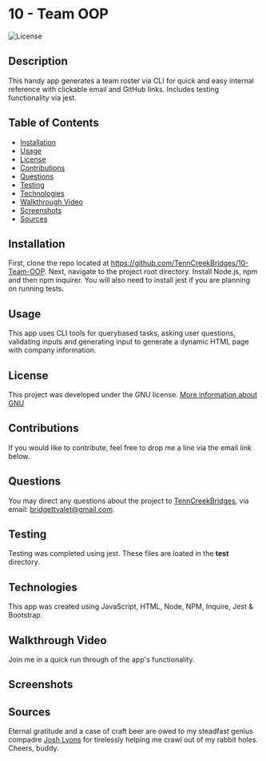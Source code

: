 # 10 - Team OOP
  
![License](https://img.shields.io/badge/License-GNU-brightgreen)

## Description
This handy app generates a team roster via CLI for quick and easy internal reference with clickable email and GitHub links. Includes testing functionality via jest.

## Table of Contents
* [Installation](#installation)
* [Usage](#usage)
* [License](#License)
* [Contributions](#contributions)
* [Questions](#questions)
* [Testing](#testing)
* [Technologies](#technologies)
* [Walkthrough Video](#walkthrough)
* [Screenshots](#screenshots)
* [Sources](#sources)

<a name="installation"></a>
## Installation
First, clone the repo located at https://github.com/TennCreekBridges/10-Team-OOP. Next, navigate to the project root directory. Install Node.js, npm and then npm inquirer. You will also need to install jest if you are planning on running tests.

<a name="usage"></a>
## Usage
This app uses CLI tools for querybased tasks, asking user questions, validating inputs and generating input to generate a dynamic HTML page with company information. 
## License 
This project was developed under the GNU license.
[More information about GNU](https://opensource.org/licenses/GNU)

<a name="contributions"></a>
## Contributions
If you would like to contribute, feel free to drop me a line via the email link below.

<a name="questions"></a>
## Questions
You may direct any questions about the project to [TennCreekBridges](https://github.com/TennCreekBridges), via email: [bridgettvalet@gmail.com](mailto:bridgettvalet@gmail.com).

<a name="testing"></a>
## Testing
Testing was completed using jest. These files are loated in the __test__ directory.

<a name="technologies"></a>
## Technologies
This app was created using JavaScript, HTML, Node, NPM, Inquire, Jest & Bootstrap.

<a name="walkthrough"></a>
## Walkthrough Video
Join me in a quick run through of the app's functionality.

<a name ="screenshots"></a>
## Screenshots


<a name="sources"></a>
## Sources
Eternal gratitude and a case of craft beer are owed to my steadfast genius compadre <a href="https://github.com/joshlyons225">Josh Lyons</a> for tirelessly helping me crawl out of my rabbit holes. Cheers, buddy.
